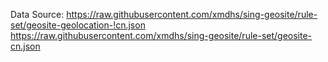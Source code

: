 
Data Source:
https://raw.githubusercontent.com/xmdhs/sing-geosite/rule-set/geosite-geolocation-!cn.json
https://raw.githubusercontent.com/xmdhs/sing-geosite/rule-set/geosite-cn.json